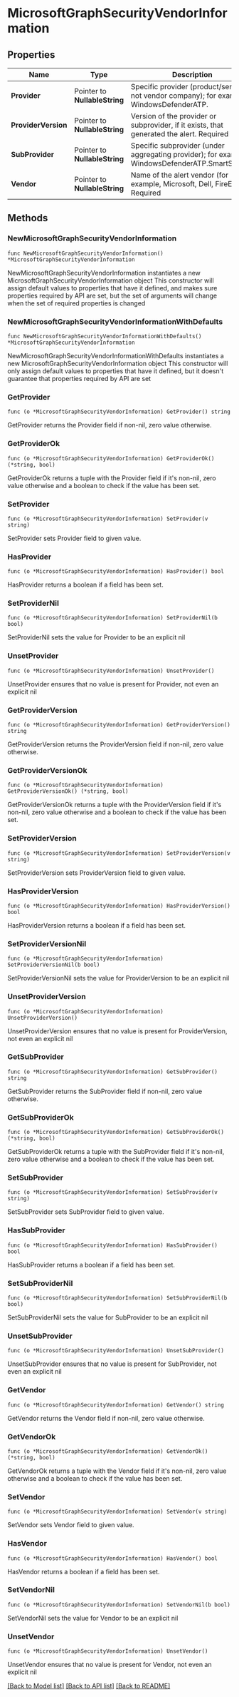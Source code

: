 # MicrosoftGraphSecurityVendorInformation

## Properties

Name | Type | Description | Notes
------------ | ------------- | ------------- | -------------
**Provider** | Pointer to **NullableString** | Specific provider (product/service - not vendor company); for example, WindowsDefenderATP. | [optional] 
**ProviderVersion** | Pointer to **NullableString** | Version of the provider or subprovider, if it exists, that generated the alert. Required | [optional] 
**SubProvider** | Pointer to **NullableString** | Specific subprovider (under aggregating provider); for example, WindowsDefenderATP.SmartScreen. | [optional] 
**Vendor** | Pointer to **NullableString** | Name of the alert vendor (for example, Microsoft, Dell, FireEye). Required | [optional] 

## Methods

### NewMicrosoftGraphSecurityVendorInformation

`func NewMicrosoftGraphSecurityVendorInformation() *MicrosoftGraphSecurityVendorInformation`

NewMicrosoftGraphSecurityVendorInformation instantiates a new MicrosoftGraphSecurityVendorInformation object
This constructor will assign default values to properties that have it defined,
and makes sure properties required by API are set, but the set of arguments
will change when the set of required properties is changed

### NewMicrosoftGraphSecurityVendorInformationWithDefaults

`func NewMicrosoftGraphSecurityVendorInformationWithDefaults() *MicrosoftGraphSecurityVendorInformation`

NewMicrosoftGraphSecurityVendorInformationWithDefaults instantiates a new MicrosoftGraphSecurityVendorInformation object
This constructor will only assign default values to properties that have it defined,
but it doesn't guarantee that properties required by API are set

### GetProvider

`func (o *MicrosoftGraphSecurityVendorInformation) GetProvider() string`

GetProvider returns the Provider field if non-nil, zero value otherwise.

### GetProviderOk

`func (o *MicrosoftGraphSecurityVendorInformation) GetProviderOk() (*string, bool)`

GetProviderOk returns a tuple with the Provider field if it's non-nil, zero value otherwise
and a boolean to check if the value has been set.

### SetProvider

`func (o *MicrosoftGraphSecurityVendorInformation) SetProvider(v string)`

SetProvider sets Provider field to given value.

### HasProvider

`func (o *MicrosoftGraphSecurityVendorInformation) HasProvider() bool`

HasProvider returns a boolean if a field has been set.

### SetProviderNil

`func (o *MicrosoftGraphSecurityVendorInformation) SetProviderNil(b bool)`

 SetProviderNil sets the value for Provider to be an explicit nil

### UnsetProvider
`func (o *MicrosoftGraphSecurityVendorInformation) UnsetProvider()`

UnsetProvider ensures that no value is present for Provider, not even an explicit nil
### GetProviderVersion

`func (o *MicrosoftGraphSecurityVendorInformation) GetProviderVersion() string`

GetProviderVersion returns the ProviderVersion field if non-nil, zero value otherwise.

### GetProviderVersionOk

`func (o *MicrosoftGraphSecurityVendorInformation) GetProviderVersionOk() (*string, bool)`

GetProviderVersionOk returns a tuple with the ProviderVersion field if it's non-nil, zero value otherwise
and a boolean to check if the value has been set.

### SetProviderVersion

`func (o *MicrosoftGraphSecurityVendorInformation) SetProviderVersion(v string)`

SetProviderVersion sets ProviderVersion field to given value.

### HasProviderVersion

`func (o *MicrosoftGraphSecurityVendorInformation) HasProviderVersion() bool`

HasProviderVersion returns a boolean if a field has been set.

### SetProviderVersionNil

`func (o *MicrosoftGraphSecurityVendorInformation) SetProviderVersionNil(b bool)`

 SetProviderVersionNil sets the value for ProviderVersion to be an explicit nil

### UnsetProviderVersion
`func (o *MicrosoftGraphSecurityVendorInformation) UnsetProviderVersion()`

UnsetProviderVersion ensures that no value is present for ProviderVersion, not even an explicit nil
### GetSubProvider

`func (o *MicrosoftGraphSecurityVendorInformation) GetSubProvider() string`

GetSubProvider returns the SubProvider field if non-nil, zero value otherwise.

### GetSubProviderOk

`func (o *MicrosoftGraphSecurityVendorInformation) GetSubProviderOk() (*string, bool)`

GetSubProviderOk returns a tuple with the SubProvider field if it's non-nil, zero value otherwise
and a boolean to check if the value has been set.

### SetSubProvider

`func (o *MicrosoftGraphSecurityVendorInformation) SetSubProvider(v string)`

SetSubProvider sets SubProvider field to given value.

### HasSubProvider

`func (o *MicrosoftGraphSecurityVendorInformation) HasSubProvider() bool`

HasSubProvider returns a boolean if a field has been set.

### SetSubProviderNil

`func (o *MicrosoftGraphSecurityVendorInformation) SetSubProviderNil(b bool)`

 SetSubProviderNil sets the value for SubProvider to be an explicit nil

### UnsetSubProvider
`func (o *MicrosoftGraphSecurityVendorInformation) UnsetSubProvider()`

UnsetSubProvider ensures that no value is present for SubProvider, not even an explicit nil
### GetVendor

`func (o *MicrosoftGraphSecurityVendorInformation) GetVendor() string`

GetVendor returns the Vendor field if non-nil, zero value otherwise.

### GetVendorOk

`func (o *MicrosoftGraphSecurityVendorInformation) GetVendorOk() (*string, bool)`

GetVendorOk returns a tuple with the Vendor field if it's non-nil, zero value otherwise
and a boolean to check if the value has been set.

### SetVendor

`func (o *MicrosoftGraphSecurityVendorInformation) SetVendor(v string)`

SetVendor sets Vendor field to given value.

### HasVendor

`func (o *MicrosoftGraphSecurityVendorInformation) HasVendor() bool`

HasVendor returns a boolean if a field has been set.

### SetVendorNil

`func (o *MicrosoftGraphSecurityVendorInformation) SetVendorNil(b bool)`

 SetVendorNil sets the value for Vendor to be an explicit nil

### UnsetVendor
`func (o *MicrosoftGraphSecurityVendorInformation) UnsetVendor()`

UnsetVendor ensures that no value is present for Vendor, not even an explicit nil

[[Back to Model list]](../README.md#documentation-for-models) [[Back to API list]](../README.md#documentation-for-api-endpoints) [[Back to README]](../README.md)


